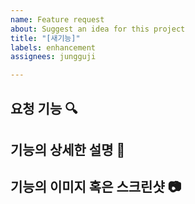 ```yaml
---
name: Feature request
about: Suggest an idea for this project
title: "[새기능]"
labels: enhancement
assignees: jungguji

---
```


## 요청 기능 :mag:


## 기능의 상세한 설명 :memo:


## 기능의 이미지 혹은 스크린샷 :camera:
